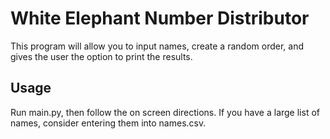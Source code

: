 # White Elephant Number Distributor
This program will allow you to input names, create a random order, and gives the user the option to print the results.

## Usage
Run main.py, then follow the on screen directions. If you have a large list of names, consider entering them into names.csv.